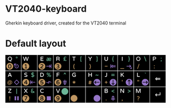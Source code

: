 # VT2040-keyboard
Gherkin keyboard driver, created for the VT2040 terminal

# Default layout

![Default layout](layout.png)
